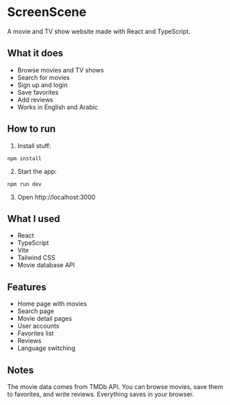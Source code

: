 # ScreenScene

A movie and TV show website made with React and TypeScript.

## What it does

- Browse movies and TV shows
- Search for movies
- Sign up and login
- Save favorites
- Add reviews
- Works in English and Arabic

## How to run

1. Install stuff:
```
npm install
```

2. Start the app:
```
npm run dev
```

3. Open http://localhost:3000

## What I used

- React
- TypeScript  
- Vite
- Tailwind CSS
- Movie database API

## Features

- Home page with movies
- Search page
- Movie detail pages
- User accounts
- Favorites list
- Reviews
- Language switching

## Notes

The movie data comes from TMDb API. You can browse movies, save them to favorites, and write reviews. Everything saves in your browser.